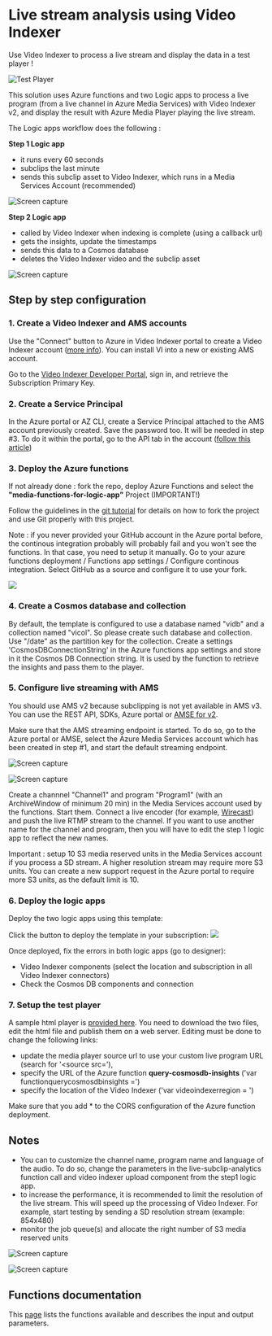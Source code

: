 # Live stream analysis using Video Indexer

Use Video Indexer to process a live stream and display the data in a test player !

![Test Player](images/live-media-analytics-player1.png?raw=true)

This solution uses Azure functions and two Logic apps to process a live program (from a live channel in Azure Media Services) with Video Indexer v2, and display the result with Azure Media Player playing the live stream.

The Logic apps workflow does the following :

**Step 1 Logic app**
* it runs every 60 seconds
* subclips the last minute
* sends this subclip asset to Video Indexer, which runs in a Media Services Account (recommended)

![Screen capture](images/logicapp5-live1.png?raw=true)

**Step 2 Logic app**

* called by Video Indexer when indexing is complete (using a callback url)
* gets the insights, update the timestamps
* sends this data to a Cosmos database
* deletes the Video Indexer video and the subclip asset

![Screen capture](images/logicapp5-live2.png?raw=true)

## Step by step configuration

### 1. Create a Video Indexer and AMS accounts
Use the "Connect" button to Azure in Video Indexer portal to create a Video Indexer account ([more info](https://docs.microsoft.com/en-us/azure/media-services/video-indexer/connect-to-azure#connect-to-azure)).
You can install VI into a new or existing AMS account.

Go to the [Video Indexer Developer Portal](https://api-portal.videoindexer.ai/products/authorization), sign in, and retrieve the Subscription Primary Key.

### 2. Create a Service Principal

In the Azure portal or AZ CLI, create a Service Principal attached to the AMS account previously created. Save the password too. It will be needed in step #3. To do it within the portal, go to the API tab in the account ([follow this article](https://docs.microsoft.com/en-us/azure/media-services/media-services-portal-get-started-with-aad#service-principal-authentication))

### 3. Deploy the Azure functions
If not already done : fork the repo, deploy Azure Functions and select the **"media-functions-for-logic-app"** Project (IMPORTANT!)

Follow the guidelines in the [git tutorial](1-CONTRIBUTION-GUIDE/git-tutorial.md) for details on how to fork the project and use Git properly with this project.

Note : if you never provided your GitHub account in the Azure portal before, the continous integration probably will probably fail and you won't see the functions. In that case, you need to setup it manually. Go to your azure functions deployment / Functions app settings / Configure continous integration. Select GitHub as a source and configure it to use your fork.

<a href="https://portal.azure.com/#create/Microsoft.Template/uri/https%3A%2F%2Fraw.githubusercontent.com%2FAzure-Samples%2Fmedia-services-dotnet-functions-integration%2Fmaster%2Fazuredeploy.json" target="_blank">
    <img src="http://azuredeploy.net/deploybutton.png"/>
</a>


### 4. Create a Cosmos database and collection
By default, the template is configured to use a database named "vidb" and a collection named "vicol". So please create such database and collection. Use "/date" as the partition key for the collection.
Create a settings 'CosmosDBConnectionString' in the Azure functions app settings and store in it the Cosmos DB Connection string. It is used by the function to retrieve the insights and pass them to the player.

### 5. Configure live streaming with AMS
You should use AMS v2 because subclipping is not yet available in AMS v3. You can use the REST API, SDKs, Azure portal or [AMSE for v2](http://aka.ms/amseforv2).

Make sure that the AMS streaming endpoint is started.
To do so, go to the Azure portal or AMSE, select the Azure Media Services account which has been created in step #1, and start the default streaming endpoint.

![Screen capture](images/start-se-1.png?raw=true)

![Screen capture](images/start-se-2.png?raw=true)

Create a channnel "Channel1" and program "Program1" (with an ArchiveWindow of minimum 20 min) in the Media Services account used by the functions. Start them. Connect a live encoder (for example, [Wirecast](https://www.telestream.net/wirecast/)) and push the live RTMP stream to the channel. If you want to use another name for the channel and program, then you will have to edit the step 1 logic app to reflect the new names.

Important : setup 10 S3 media reserved units in the Media Services account if you process a SD stream. A higher resolution stream may require more S3 units. You can create a new support request in the Azure portal to require more S3 units, as the default limit is 10.

### 6. Deploy the logic apps
Deploy the two logic apps using this template:

Click the button to deploy the template in your subscription:
<a href="https://portal.azure.com/#create/Microsoft.Template/uri/https%3A%2F%2Fraw.githubusercontent.com%2FAzure-Samples%2Fmedia-services-dotnet-functions-integration%2Fmaster%2Fmedia-functions-for-logic-app%2Flogicapp5-livevideoindexer-deploy.json" target="_blank">
    <img src="http://azuredeploy.net/deploybutton.png"/>
</a>

Once deployed, fix the errors in both logic apps (go to designer):
- Video Indexer components (select the location and subscription in all Video Indexer connectors)
- Check the Cosmos DB components and connection

### 7. Setup the test player
A sample html player is [provided here](liveanalysisplayer).
You need to download the two files, edit the html file and publish them on a web server.
Editing must be done to change the following links:
- update the media player source url to use your custom live program URL (search for '<source src='),
- specify the URL of the Azure function **query-cosmosdb-insights** ('var functionquerycosmosdbinsights =')
- specify the location of the Video Indexer ('var videoindexerregion = ')

Make sure that you add * to the CORS configuration of the Azure function deployment.

## Notes

* You can to customize the channel name, program name and language of the audio. To do so, change the parameters in the live-subclip-analytics function call and  video indexer upload component from the step1 logic app.
* to increase the performance, it is recommended to limit the resolution of the live stream. This will speed up the processing of Video Indexer. For example, start testing by sending a SD resolution stream (example: 854x480)
* monitor the job queue(s) and allocate the right number of S3 media reserved units  

![Screen capture](images/logicapp5-live-param1.png?raw=true)

![Screen capture](images/logicapp5-live-param2.png?raw=true)

## Functions documentation
This [page](Functions-documentation.md) lists the functions available and describes the input and output parameters.
